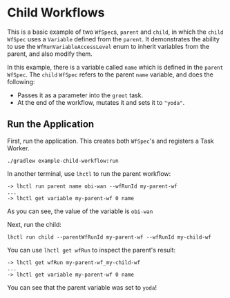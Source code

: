 # Child Workflows

This is a basic example of two `WfSpec`s, `parent` and `child`, in which the `child` `WfSpec` uses a `Variable` defined from the `parent`. It demonstrates the ability to use the `WfRunVariableAccessLevel` enum to inherit variables from the parent, and also modify them.

In this example, there is a variable called `name` which is defined in the `parent` `WfSpec`. The `child` `WfSpec` refers to the parent `name` variable, and does the following:
* Passes it as a parameter into the `greet` task.
* At the end of the workflow, mutates it and sets it to `"yoda"`.

## Run the Application

First, run the application. This creates both `WfSpec`'s and registers a Task Worker.
```
./gradlew example-child-workflow:run
```

In another terminal, use `lhctl` to run the parent workflow:

```
-> lhctl run parent name obi-wan --wfRunId my-parent-wf
...
-> lhctl get variable my-parent-wf 0 name
```

As you can see, the value of the variable is `obi-wan`

Next, run the child:

```
lhctl run child --parentWfRunId my-parent-wf --wfRunId my-child-wf
```

You can use `lhctl get wfRun` to inspect the parent's result:

```
-> lhctl get wfRun my-parent-wf_my-child-wf
...
-> lhctl get variable my-parent-wf 0 name
```

You can see that the parent variable was set to `yoda`!
